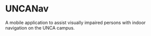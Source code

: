 # UNCANav
A mobile application to assist visually impaired persons with indoor navigation on the UNCA campus.
